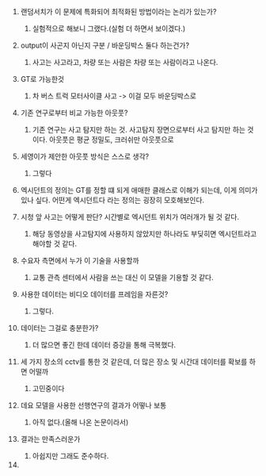 1. 랜덤서치가 이 문제에 특화되어 최적화된 방법이라는 논리가 있는가?
	1. 실험적으로 해보니 그랬다.(실험 더 하면서 보이겠다.)

2. output이 사곤지 아닌지 구분 / 바운딩박스 둘다 하는건가?
	1. 사고는 사고라고, 차량 또는 사람은 차량 또는 사람이라고 나온다.
3. GT로 가능한것
	1. 차 버스 트럭 모터사이클 사고 -> 이걸 모두 바운딩박스로
4. 기존 연구로부터 비교 가능한 아웃풋?
	1. 기존 연구는 사고 탐지만 하는 것. 사고탐지 장면으로부터 사고 탐지만 하는 것이다. 아웃풋은 평균 정밀도, 크러쉬만 아웃풋으로
5. 세영이가 제안한 아웃풋 방식은 스스로 생각?
	1. 그렇다
6. 엑시던트의 정의는 GT를 정할 떄 되게 애매한 클래스로 이해가 되는데, 이게 의미가 있나 싶다. 어떤게 엑시던트다 라는 정의는 굉장히 모호해보인다. 

7. 시청 앞 사고는 어떻게 판단? 시간별로 엑시던트 위치가 여러개가 될 것 같다.
	1. 해당 동영상을 사고탐지에 사용하지 않았지만 하나라도 부딪히면 엑시던트라고 해야할 것 같다.
8. 수요자 측면에서 누가 이 기술을 사용할까
	1. 교통 관측 센터에서 사람을 쓰는 대신 이 모델을 기용할 것 같다.
9. 사용한 데이터는 비디오 데이터를 프레임을 자른것?
	1. 그렇다.
10. 데이터는 그걸로 충분한가?
	1. 더 많으면 좋긴 한데 데이터 증강을 통해 극복했다.
11. 세 가지 장소의 cctv를 통한 것 같은데, 더 많은 장소 및 시간대 데이터를 확보를 하면 어떨까
	1. 고민중이다
12. 데요 모델을 사용한 선행연구의 결과가 어떻나 보통
	1. 아직 없다.(올해 나온 논문이라서)
13. 결과는 만족스러운가
	1. 아쉽지만 그래도 준수하다.
14. 